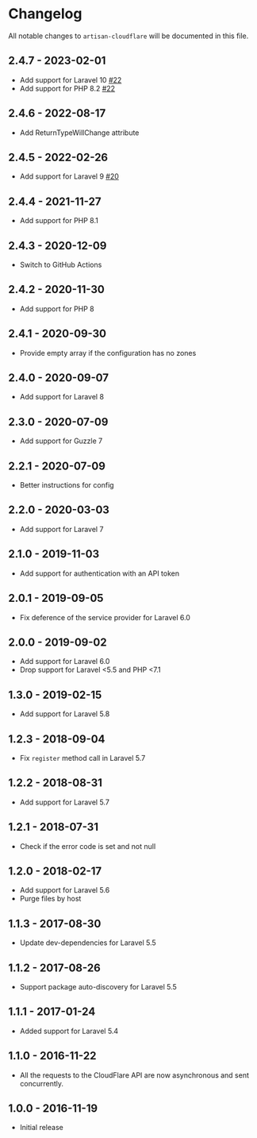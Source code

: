 # Changelog

All notable changes to `artisan-cloudflare` will be documented in this file.

## 2.4.7 - 2023-02-01

-   Add support for Laravel 10 [#22](https://github.com/sebdesign/artisan-cloudflare/pull/22)
-   Add support for PHP 8.2 [#22](https://github.com/sebdesign/artisan-cloudflare/pull/22)

## 2.4.6 - 2022-08-17

-   Add ReturnTypeWillChange attribute

## 2.4.5 - 2022-02-26

-   Add support for Laravel 9 [#20](https://github.com/sebdesign/artisan-cloudflare/pull/20)

## 2.4.4 - 2021-11-27

-   Add support for PHP 8.1

## 2.4.3 - 2020-12-09

-   Switch to GitHub Actions

## 2.4.2 - 2020-11-30

-   Add support for PHP 8

## 2.4.1 - 2020-09-30

-   Provide empty array if the configuration has no zones

## 2.4.0 - 2020-09-07

-   Add support for Laravel 8

## 2.3.0 - 2020-07-09

-   Add support for Guzzle 7

## 2.2.1 - 2020-07-09

-   Better instructions for config

## 2.2.0 - 2020-03-03

-   Add support for Laravel 7

## 2.1.0 - 2019-11-03

-   Add support for authentication with an API token

## 2.0.1 - 2019-09-05

-   Fix deference of the service provider for Laravel 6.0

## 2.0.0 - 2019-09-02

-   Add support for Laravel 6.0
-   Drop support for Laravel <5.5 and PHP <7.1

## 1.3.0 - 2019-02-15

-   Add support for Laravel 5.8

## 1.2.3 - 2018-09-04

-   Fix `register` method call in Laravel 5.7

## 1.2.2 - 2018-08-31

-   Add support for Laravel 5.7

## 1.2.1 - 2018-07-31

-   Check if the error code is set and not null

## 1.2.0 - 2018-02-17

-   Add support for Laravel 5.6
-   Purge files by host

## 1.1.3 - 2017-08-30

-   Update dev-dependencies for Laravel 5.5

## 1.1.2 - 2017-08-26

-   Support package auto-discovery for Laravel 5.5

## 1.1.1 - 2017-01-24

-   Added support for Laravel 5.4

## 1.1.0 - 2016-11-22

-   All the requests to the CloudFlare API are now asynchronous and sent concurrently.

## 1.0.0 - 2016-11-19

-   Initial release
